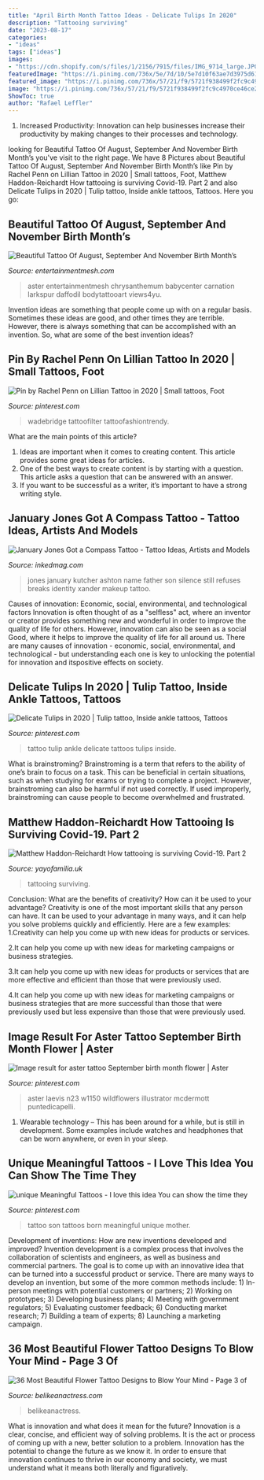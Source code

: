 ```yaml
---
title: "April Birth Month Tattoo Ideas - Delicate Tulips In 2020"
description: "Tattooing surviving"
date: "2023-08-17"
categories:
- "ideas"
tags: ["ideas"]
images:
- "https://cdn.shopify.com/s/files/1/2156/7915/files/IMG_9714_large.JPG?v=1591204477"
featuredImage: "https://i.pinimg.com/736x/5e/7d/10/5e7d10f63ae7d3975d619505abed6af1.jpg"
featured_image: "https://i.pinimg.com/736x/57/21/f9/5721f938499f2fc9c4970ce46ce2b968.jpg"
image: "https://i.pinimg.com/736x/57/21/f9/5721f938499f2fc9c4970ce46ce2b968.jpg"
ShowToc: true
author: "Rafael Leffler"
---
```



1. Increased Productivity: Innovation can help businesses increase their productivity by making changes to their processes and technology.

	

		
looking for Beautiful Tattoo Of August, September And November Birth Month’s you've visit to the right page. We have 8 Pictures about Beautiful Tattoo Of August, September And November Birth Month’s like Pin by Rachel Penn on Lillian Tattoo in 2020 | Small tattoos, Foot, Matthew Haddon-Reichardt How tattooing is surviving Covid-19. Part 2 and also Delicate Tulips in 2020 | Tulip tattoo, Inside ankle tattoos, Tattoos. Here you go:
		
    
## Beautiful Tattoo Of August, September And November Birth Month’s

<img loading=lazy src="https://i0.wp.com/entertainmentmesh.com/wp-content/uploads/2018/04/Beautiful-Tattoo-Of-August-September-And-November-Birth-Months-Flowers.jpg?ssl=1" onerror="this.onerror=null;this.src='https://tse2.mm.bing.net/th?id=OIP.5ZVMwLsHy3mWhfbUA43_GAHaFd&amp;pid=15.1';" alt="Beautiful Tattoo Of August, September And November Birth Month’s">

_Source: entertainmentmesh.com_

>aster entertainmentmesh chrysanthemum babycenter carnation larkspur daffodil bodytattooart views4yu. 

	

Invention ideas are something that people come up with on a regular basis. Sometimes these ideas are good, and other times they are terrible. However, there is always something that can be accomplished with an invention. So, what are some of the best invention ideas?

    
## Pin By Rachel Penn On Lillian Tattoo In 2020 | Small Tattoos, Foot

<img loading=lazy src="https://i.pinimg.com/736x/5e/7d/10/5e7d10f63ae7d3975d619505abed6af1.jpg" onerror="this.onerror=null;this.src='https://tse1.mm.bing.net/th?id=OIP.r4tpfRbSW0gCFqK1BUG28wHaHa&amp;pid=15.1';" alt="Pin by Rachel Penn on Lillian Tattoo in 2020 | Small tattoos, Foot">

_Source: pinterest.com_

>wadebridge tattoofilter tattoofashiontrendy. 

	

What are the main points of this article?
1. Ideas are important when it comes to creating content. This article provides some great ideas for articles.
2. One of the best ways to create content is by starting with a question. This article asks a question that can be answered with an answer.
3. If you want to be successful as a writer, it’s important to have a strong writing style.

    
## January Jones Got A Compass Tattoo - Tattoo Ideas, Artists And Models

<img loading=lazy src="https://www.inkedmag.com/.image/t_share/MTU5MDMyNzkxNDE4Njc2ODg1/screen-shot-2016-09-30-at-11-39-48-am.png" onerror="this.onerror=null;this.src='https://tse3.mm.bing.net/th?id=OIP.79t7nJqEW0_CxM12QKw3tQHaHa&amp;pid=15.1';" alt="January Jones Got a Compass Tattoo - Tattoo Ideas, Artists and Models">

_Source: inkedmag.com_

>jones january kutcher ashton name father son silence still refuses breaks identity xander makeup tattoo. 

	

Causes of innovation: Economic, social, environmental, and technological factors
Innovation is often thought of as a "selfless" act, where an inventor or creator provides something new and wonderful in order to improve the quality of life for others. However, innovation can also be seen as a social Good, where it helps to improve the quality of life for all around us. There are many causes of innovation - economic, social, environmental, and technological - but understanding each one is key to unlocking the potential for innovation and itspositive effects on society.

    
## Delicate Tulips In 2020 | Tulip Tattoo, Inside Ankle Tattoos, Tattoos

<img loading=lazy src="https://i.pinimg.com/736x/57/21/f9/5721f938499f2fc9c4970ce46ce2b968.jpg" onerror="this.onerror=null;this.src='https://tse2.mm.bing.net/th?id=OIP.0Cac1JH5AZuNovSc5zeGuAHaJ3&amp;pid=15.1';" alt="Delicate Tulips in 2020 | Tulip tattoo, Inside ankle tattoos, Tattoos">

_Source: pinterest.com_

>tattoo tulip ankle delicate tattoos tulips inside. 

	

What is brainstroming?
Brainstroming is a term that refers to the ability of one’s brain to focus on a task. This can be beneficial in certain situations, such as when studying for exams or trying to complete a project. However, brainstroming can also be harmful if not used correctly. If used improperly, brainstroming can cause people to become overwhelmed and frustrated.

    
## Matthew Haddon-Reichardt How Tattooing Is Surviving Covid-19. Part 2

<img loading=lazy src="https://cdn.shopify.com/s/files/1/2156/7915/files/IMG_9714_large.JPG?v=1591204477" onerror="this.onerror=null;this.src='https://tse1.mm.bing.net/th?id=OIP.CFW93CdC_HLxGMMljmvk0gAAAA&amp;pid=15.1';" alt="Matthew Haddon-Reichardt How tattooing is surviving Covid-19. Part 2">

_Source: yayofamilia.uk_

>tattooing surviving. 

	

Conclusion: What are the benefits of creativity? How can it be used to your advantage?
Creativity is one of the most important skills that any person can have. It can be used to your advantage in many ways, and it can help you solve problems quickly and efficiently. Here are a few examples: 
1.Creativity can help you come up with new ideas for products or services.

2.It can help you come up with new ideas for marketing campaigns or business strategies.

3.It can help you come up with new ideas for products or services that are more effective and efficient than those that were previously used.

4.It can help you come up with new ideas for marketing campaigns or business strategies that are more successful than those that were previously used but less expensive than those that were previously used.

    
## Image Result For Aster Tattoo September Birth Month Flower | Aster

<img loading=lazy src="https://i.pinimg.com/736x/22/46/c1/2246c15019bb2411973fb9f4650ffde2.jpg" onerror="this.onerror=null;this.src='https://tse2.mm.bing.net/th?id=OIP.HIDPKwTc7VwcvM-XbZt6WwHaKM&amp;pid=15.1';" alt="Image result for aster tattoo September birth month flower | Aster">

_Source: pinterest.com_

>aster laevis n23 w1150 wildflowers illustrator mcdermott puntedicapelli. 

	

1. Wearable technology – This has been around for a while, but is still in development. Some examples include watches and headphones that can be worn anywhere, or even in your sleep.

    
## Unique Meaningful Tattoos - I Love This Idea You Can Show The Time They

<img loading=lazy src="https://i.pinimg.com/736x/f0/e9/93/f0e99372e86484d7dc398c2ab413bd9b.jpg" onerror="this.onerror=null;this.src='https://tse4.mm.bing.net/th?id=OIP.tEGrfN_6Frpqn91A46veVwHaFZ&amp;pid=15.1';" alt="unique Meaningful Tattoos - I love this idea You can show the time they">

_Source: pinterest.com_

>tattoo son tattoos born meaningful unique mother. 

	

Development of inventions: How are new inventions developed and improved?
Invention development is a complex process that involves the collaboration of scientists and engineers, as well as business and commercial partners. The goal is to come up with an innovative idea that can be turned into a successful product or service. There are many ways to develop an invention, but some of the more common methods include: 1) In-person meetings with potential customers or partners; 2) Working on prototypes; 3) Developing business plans; 4) Meeting with government regulators; 5) Evaluating customer feedback; 6) Conducting market research; 7) Building a team of experts; 8) Launching a marketing campaign.

    
## 36 Most Beautiful Flower Tattoo Designs To Blow Your Mind - Page 3 Of

<img loading=lazy src="https://www.belikeanactress.com/wp-content/uploads/2019/04/carinsilver_44374298_426510654549640_499348423953096814_n-681x1024.jpg" onerror="this.onerror=null;this.src='https://tse3.mm.bing.net/th?id=OIP.vGG1PT6UlG2UQvE7XqCmqwHaLI&amp;pid=15.1';" alt="36 Most Beautiful Flower Tattoo Designs to Blow Your Mind - Page 3 of">

_Source: belikeanactress.com_

>belikeanactress. 

	

What is innovation and what does it mean for the future?
Innovation is a clear, concise, and efficient way of solving problems. It is the act or process of coming up with a new, better solution to a problem. Innovation has the potential to change the future as we know it. In order to ensure that innovation continues to thrive in our economy and society, we must understand what it means both literally and figuratively.

